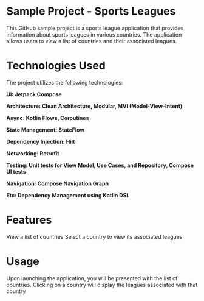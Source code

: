 # Sample Project - Sports Leagues

This GitHub sample project is a sports league application that provides information about sports leagues in various countries. The application allows users to view a list of countries and their associated leagues.

# Technologies Used

The project utilizes the following technologies:

**UI: Jetpack Compose**

**Architecture: Clean Architecture, Modular, MVI (Model-View-Intent)**

**Async: Kotlin Flows, Coroutines**

**State Management: StateFlow**

**Dependency Injection: Hilt**

**Networking: Retrofit**

**Testing: Unit tests for View Model, Use Cases, and Repository, Compose UI tests**

**Navigation: Compose Navigation Graph**

**Etc: Dependency Management using Kotlin DSL**


# Features

View a list of countries
Select a country to view its associated leagues


# Usage

Upon launching the application, you will be presented with the list of countries. Clicking on a country will display the leagues associated with that country
